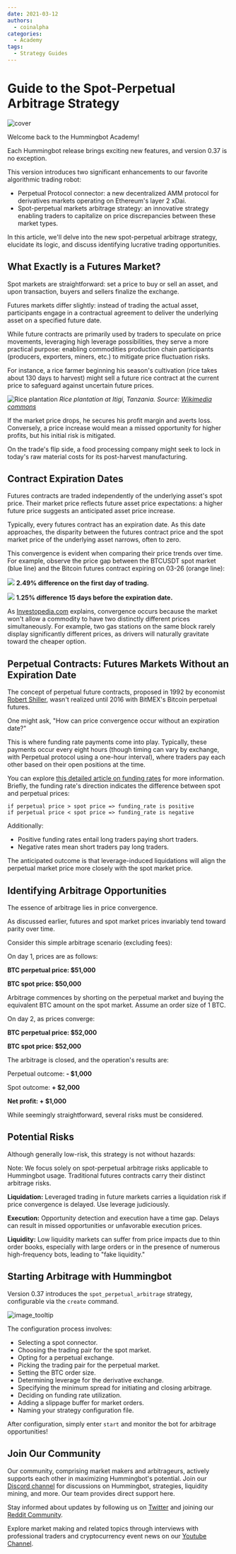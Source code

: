 ```yaml
---
date: 2021-03-12
authors:
  - coinalpha
categories:
  - Academy
tags:
  - Strategy Guides
---
```


# Guide to the Spot-Perpetual Arbitrage Strategy

![cover](cover.webp)

Welcome back to the Hummingbot Academy!

Each Hummingbot release brings exciting new features, and version 0.37 is no exception.

This version introduces two significant enhancements to our favorite algorithmic trading robot:

*   Perpetual Protocol connector: a new decentralized AMM protocol for derivatives markets operating on Ethereum's layer 2 xDai.
*   Spot-perpetual markets arbitrage strategy: an innovative strategy enabling traders to capitalize on price discrepancies between these market types.

In this article, we'll delve into the new spot-perpetual arbitrage strategy, elucidate its logic, and discuss identifying lucrative trading opportunities.

<!-- more -->

## What Exactly is a Futures Market?

Spot markets are straightforward: set a price to buy or sell an asset, and upon transaction, buyers and sellers finalize the exchange.

Futures markets differ slightly: instead of trading the actual asset, participants engage in a contractual agreement to deliver the underlying asset on a specified future date.

While future contracts are primarily used by traders to speculate on price movements, leveraging high leverage possibilities, they serve a more practical purpose: enabling commodities production chain participants (producers, exporters, miners, etc.) to mitigate price fluctuation risks.

For instance, a rice farmer beginning his season's cultivation (rice takes about 130 days to harvest) might sell a future rice contract at the current price to safeguard against uncertain future prices.

![Rice plantation](./rice-plantation1.jpg)
_Rice plantation at Itigi, Tanzania. Source: [Wikimedia commons](https://commons.wikimedia.org/wiki/File:Rice_at_plantation_at_Itigi_Tanzania.jpg)_

If the market price drops, he secures his profit margin and averts loss. Conversely, a price increase would mean a missed opportunity for higher profits, but his initial risk is mitigated.

On the trade's flip side, a food processing company might seek to lock in today's raw material costs for its post-harvest manufacturing.

## Contract Expiration Dates

Futures contracts are traded independently of the underlying asset's spot price. Their market price reflects future asset price expectations: a higher future price suggests an anticipated asset price increase.

Typically, every futures contract has an expiration date. As this date approaches, the disparity between the futures contract price and the spot market price of the underlying asset narrows, often to zero.

This convergence is evident when comparing their price trends over time. For example, observe the price gap between the BTCUSDT spot market (blue line) and the Bitcoin futures contract expiring on 03-26 (orange line):

![](./market-start.png)
**2.49% difference on the first day of trading.**

![](./market-end.png)
**1.25% difference 15 days before the expiration date.**

As [Investopedia.com](https://www.investopedia.com/terms/c/convergence.asp#:~:text=What%20Is%20Convergence%3F,as%20the%20delivery%20date%20approaches.&text=The%20two%20prices%20must%20converge,for%20a%20risk%2Dfree%20profit.) explains, convergence occurs because the market won't allow a commodity to have two distinctly different prices simultaneously. For example, two gas stations on the same block rarely display significantly different prices, as drivers will naturally gravitate toward the cheaper option.

## Perpetual Contracts: Futures Markets Without an Expiration Date

The concept of perpetual future contracts, proposed in 1992 by economist [Robert Shiller](https://en.wikipedia.org/wiki/Robert_J._Shiller), wasn't realized until 2016 with BitMEX's Bitcoin perpetual futures.

One might ask, "How can price convergence occur without an expiration date?"

This is where funding rate payments come into play. Typically, these payments occur every eight hours (though timing can vary by exchange, with Perpetual protocol using a one-hour interval), where traders pay each other based on their open positions at the time.

You can explore [this detailed article on funding rates](https://medium.com/derivadex/what-is-the-funding-rate-for-perpetual-swaps-a0335c4228a9) for more information. Briefly, the funding rate's direction indicates the difference between spot and perpetual prices:



```
if perpetual price > spot price => funding_rate is positive
if perpetual price < spot price => funding_rate is negative
```


Additionally:

*   Positive funding rates entail long traders paying short traders.
*   Negative rates mean short traders pay long traders.

The anticipated outcome is that leverage-induced liquidations will align the perpetual market price more closely with the spot market price.

## Identifying Arbitrage Opportunities

The essence of arbitrage lies in price convergence.

As discussed earlier, futures and spot market prices invariably tend toward parity over time.

Consider this simple arbitrage scenario (excluding fees):

On day 1, prices are as follows:

**BTC perpetual price: $51,000**

**BTC spot price: $50,000**

Arbitrage commences by shorting on the perpetual market and buying the equivalent BTC amount on the spot market. Assume an order size of 1 BTC.

On day 2, as prices converge:

**BTC perpetual price: $52,000**

**BTC spot price: $52,000**

The arbitrage is closed, and the operation's results are:

Perpetual outcome: **- $1,000**

Spot outcome: **+ $2,000**

**Net profit: + $1,000**

While seemingly straightforward, several risks must be considered.

## Potential Risks

Although generally low-risk, this strategy is not without hazards:

Note: We focus solely on spot-perpetual arbitrage risks applicable to Hummingbot usage. Traditional futures contracts carry their distinct arbitrage risks.

**Liquidation:** Leveraged trading in future markets carries a liquidation risk if price convergence is delayed. Use leverage judiciously.

**Execution:** Opportunity detection and execution have a time gap. Delays can result in missed opportunities or unfavorable execution prices.

**Liquidity:** Low liquidity markets can suffer from price impacts due to thin order books, especially with large orders or in the presence of numerous high-frequency bots, leading to "fake liquidity."

## Starting Arbitrage with Hummingbot

Version 0.37 introduces the `spot_perpetual_arbitrage` strategy, configurable via the `create` command.

![](./hbot-config.png "image_tooltip")

The configuration process involves:

- Selecting a spot connector.
- Choosing the trading pair for the spot market.
- Opting for a perpetual exchange.
- Picking the trading pair for the perpetual market.
- Setting the BTC order size.
- Determining leverage for the derivative exchange.
- Specifying the minimum spread for initiating and closing arbitrage.
- Deciding on funding rate utilization.
- Adding a slippage buffer for market orders.
- Naming your strategy configuration file.

After configuration, simply enter `start` and monitor the bot for arbitrage opportunities!

## Join Our Community

Our community, comprising market makers and arbitrageurs, actively supports each other in maximizing Hummingbot's potential. Join our [Discord channel](https://discord.com/invite/hummingbot) for discussions on Hummingbot, strategies, liquidity mining, and more. Our team provides direct support here.

Stay informed about updates by following us on [Twitter](https://twitter.com/hummingbot_io) and joining our [Reddit Community](https://www.reddit.com/r/Hummingbot/).

Explore market making and related topics through interviews with professional traders and cryptocurrency event news on our [Youtube Channel](https://www.youtube.com/channel/UCxzzdEnDRbylLMWmaMjywOA?sub_confirmation=1).
